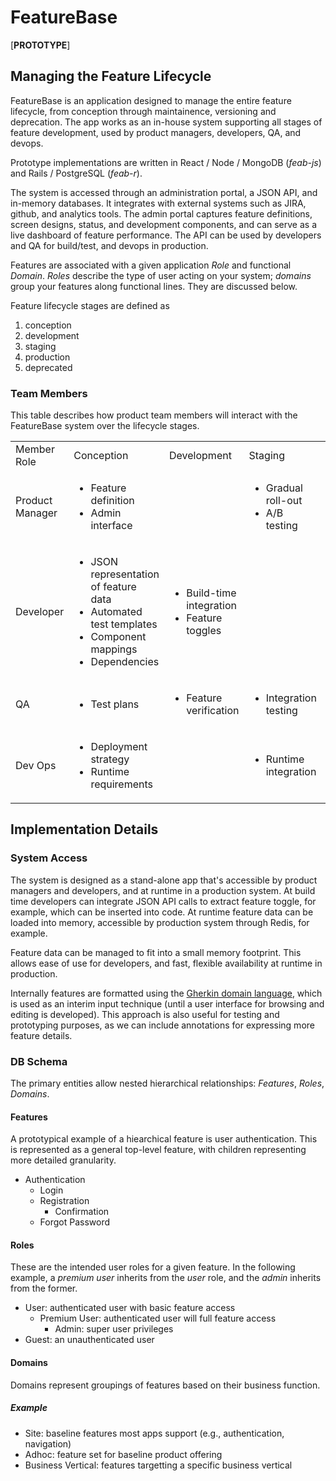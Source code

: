 # FeatureBase
[<b>PROTOTYPE</b>]
 
## Managing the Feature Lifecycle

FeatureBase is an application designed to manage the entire feature lifecycle, from conception through maintainence, versioning and deprecation.  The app works as an in-house system supporting all stages of feature development, used by product managers, developers, QA, and devops.  

Prototype implementations are written in React / Node / MongoDB (<i>feab-js</i>) and Rails / PostgreSQL (<i>feab-r</i>).

The system is accessed through an administration portal, a JSON API, and in-memory databases.  It integrates with external systems such as JIRA, github, and analytics tools.  The admin portal captures feature definitions, screen designs, status, and development components, and can serve as a live dashboard of feature performance.  The API can be used by developers and QA for build/test, and devops in production.  

Features are associated with a given application <i>Role</i> and functional <i>Domain</i>.  <i>Roles</i> describe the type of user acting on your system; <i>domains</i> group your features along functional lines.  They are discussed below.

Feature lifecycle stages are defined as 
<ol><li>conception</li>
  <li>development</li>
  <li>staging</li>
  <li>production</li>
  <li>deprecated</li>
</ol>

### Team Members

This table describes how product team members will interact with the FeatureBase system over the lifecycle stages.

<table>
  <tr>
    <td>
      Member Role
  </td>
    <td>
      Conception
  </td>
    <td>
      Development
  </td>
    <td>
      Staging
  </td>
    <td>
      Production
  </td>
    <td>
      Deprecated
  </td>
  </tr>
    <tr>
        <td>Product Manager</td>
      <td> <!-- concept -->
        <ul>
        <li>Feature definition</li>
        <li>Admin interface</li>
        </ul>
      </td>
      <td> <!-- develop -->
        <ul>
        </ul>
      </td>
      <td> <!-- staged -->
        <ul>
        <li>Gradual roll-out</li>
        <li>A/B testing</li>
        </ul>
      </td>
      <td> <!-- production -->
        <ul>
        <li>Analytics</li>
        <li>A/B testing</li>
        <li>User support</li>
        </ul>
      </td>
      <td> <!-- deprecated -->
        <ul>
        <li>Replacement planning</li>
        </ul>
      </td>
    </tr>
    <tr>
        <td>Developer</td> <!-- user role -->
      <td> <!-- concept -->
        <ul>
        <li>JSON representation of feature data</li>
        <li>Automated test templates</li>
        <li>Component mappings</li>
        <li>Dependencies</li>
        </ul>
      </td>
      <td><!-- develop -->
        <ul>
        <li>Build-time integration</li>
        <li>Feature toggles</li>
        </ul>
      </td> 
      <td> <!-- staged -->
        <ul>
        </ul>
      </td>
      <td> <!-- production -->
        <ul>
        </ul>
      </td>
      <td> <!-- deprecated -->
        <ul>
        <li>Code removal</li>
        </ul>
      </td>
    </tr>
    <tr>
      <td>QA</td> <!-- user role -->
      <td> <!-- concept -->
        <ul>
        <li>Test plans</li>
        </ul>
      </td>
      <td><!-- develop -->
        <ul>
          <li>Feature verification</li>
        </ul>
      </td> 
      <td> <!-- staged -->
        <ul>
        <li>Integration testing</li>
        </ul>
      </td>
      <td> <!-- production -->
        <ul>
          <li>Bug tracking</li>
        </ul>
      </td>
      <td> <!-- deprecated -->
        <ul>
        </ul>
      </td>
  </tr>
    <tr>
      <td>Dev Ops</td> <!-- user role -->
      <td> <!-- concept -->
        <ul>
        <li>Deployment strategy</li>
        <li>Runtime requirements</li>
        </ul>
      </td>
      <td><!-- develop -->
        <ul>
        </ul>
      </td> 
      <td> <!-- staged -->
        <ul>
        <li>Runtime integration</li>
        </ul>
      </td>
      <td> <!-- production -->
        <ul>
        <li>Measurement</li>
        <li>Runtime access</li>
        </ul>
      </td>
      <td> <!-- deprecated -->
        <ul>
        </ul>
      </td>
  </tr>
</table>

## Implementation Details

### System Access

The system is designed as a stand-alone app that's accessible by product managers and developers, and at runtime in a production system.  At build time developers can integrate JSON API calls to extract feature toggle, for example, which can be inserted into code.  At runtime feature data can be loaded into memory, accessible by production system through Redis, for example.

Feature data can be managed to fit into a small memory footprint.  This allows ease of use for developers, and fast, flexible availability at runtime in production.  

Internally features are formatted using the [Gherkin domain language](https://docs.cucumber.io/gherkin/reference/), which is used as an interim input technique (until a user interface for browsing and editing is developed).  This approach is also useful for testing and prototyping purposes, as we can include annotations for expressing more feature details.

### DB Schema

The primary entities allow nested hierarchical relationships:  <i>Features</i>, <i>Roles</i>, <i>Domains</i>.

#### Features

A prototypical example of a hiearchical feature is user authentication.  This is represented as a general top-level feature, with children representing more detailed granularity.  

<ul>
  <li>Authentication
  <ul>
    <li>Login</li>
    <li>Registration
      <ul>
        <li>Confirmation</li>
       </ul>
    </li>
    <li>Forgot Password</li>
  </ul>
  </li>
</ul>


#### Roles
These are the intended user roles for a given feature.  In the following example, a <i>premium user</i> inherits from the <i>user</i> role, and the <i>admin</i> inherits from the former.  
<ul>
  <li>User:  authenticated user with basic feature access
  <ul>
    <li>Premium User:  authenticated user will full feature access
    <ul>
      <li>Admin:  super user privileges</li>
     </ul>
    </li>
   </ul>
   </li>
  <li>Guest:  an unauthenticated user</li>
</ul>

#### Domains
Domains represent groupings of features based on their business function.  

##### Example
<ul>
  <li>Site:  baseline features most apps support (e.g., authentication, navigation)</li>
  <li>Adhoc:  feature set for baseline product offering</li>
  <li>Business Vertical:  features targetting a specific business vertical</li>
</ul>

